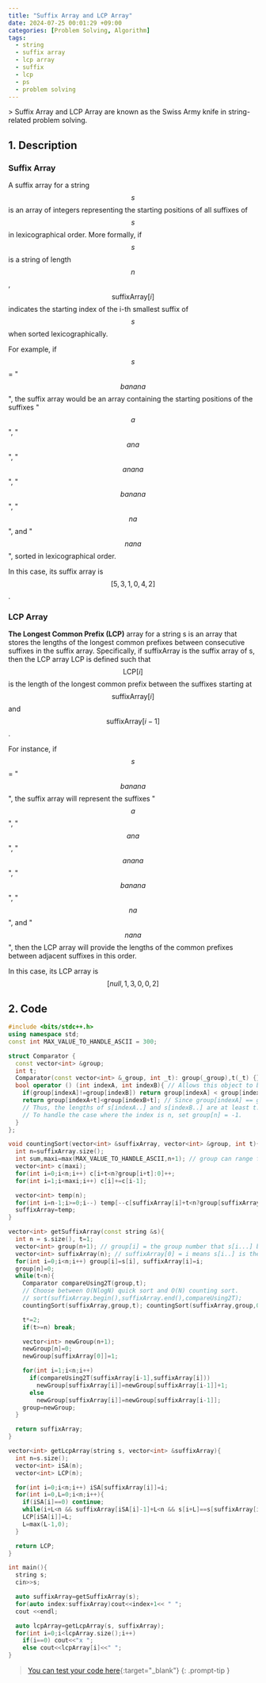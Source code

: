 ```yaml
---
title: "Suffix Array and LCP Array"
date: 2024-07-25 00:01:29 +09:00
categories: [Problem Solving, Algorithm]
tags:
  - string
  - suffix array
  - lcp array
  - suffix
  - lcp
  - ps
  - problem solving
---
```

<script type="text/javascript" async
  src="https://cdn.jsdelivr.net/npm/mathjax@3.2.2/es5/tex-chtml.js">
</script>

<div markdown="1">
> Suffix Array and LCP Array are known as the Swiss Army knife in string-related problem solving.

## 1. Description

### Suffix Array
A suffix array for a string $$s$$ is an array of integers representing the starting positions of all suffixes of $$s$$ in lexicographical order. More formally, if $$s$$ is a string of length $$n$$, $$\text{suffixArray}[i]$$ indicates the starting index of the i-th smallest suffix of $$s$$ when sorted lexicographically.

For example, if $$s$$ = "$$banana$$", the suffix array would be an array containing the starting positions of the suffixes "$$a$$", "$$ana$$", "$$anana$$", "$$banana$$", "$$na$$", and "$$nana$$", sorted in lexicographical order.

In this case, its suffix array is $$[5, 3, 1, 0, 4, 2]$$.


### LCP Array
**The Longest Common Prefix (LCP)** array for a string s is an array that stores the lengths of the longest common prefixes between consecutive suffixes in the suffix array. Specifically, if suffixArray is the suffix array of s, then the LCP array LCP is defined such that $$\text{LCP}[i]$$ is the length of the longest common prefix between the suffixes starting at $$\text{suffixArray}[i]$$ and $$\text{suffixArray}[i-1]$$.

For instance, if $$s$$ = "$$banana$$", the suffix array will represent the suffixes "$$a$$", "$$ana$$", "$$anana$$", "$$banana$$", "$$na$$", and "$$nana$$", then the LCP array will provide the lengths of the common prefixes between adjacent suffixes in this order.

In this case, its LCP array is $$[null, 1, 3, 0, 0, 2]$$
## 2. Code

```c++
#include <bits/stdc++.h>
using namespace std;
const int MAX_VALUE_TO_HANDLE_ASCII = 300;

struct Comparator {
  const vector<int> &group;
  int t;
  Comparator(const vector<int> &_group, int _t): group(_group),t(_t) {};
  bool operator () (int indexA, int indexB){ // Allows this object to be used as a function
    if(group[indexA]!=group[indexB]) return group[indexA] < group[indexB];
    return group[indexA+t]<group[indexB+t]; // Since group[indexA] == group[indexB], there is at least an overlap of t characters from the start.
    // Thus, the lengths of s[indexA..] and s[indexB..] are at least t. In other words, indexA + t <= n and indexB + t <= n.
    // To handle the case where the index is n, set group[n] = -1.
  }
};

void countingSort(vector<int> &suffixArray, vector<int> &group, int t){
  int n=suffixArray.size();
  int sum,maxi=max(MAX_VALUE_TO_HANDLE_ASCII,n+1); // group can range from 0 to n. Consider the array bounds carefully.
  vector<int> c(maxi);
  for(int i=0;i<n;i++) c[i+t<n?group[i+t]:0]++;
  for(int i=1;i<maxi;i++) c[i]+=c[i-1];

  vector<int> temp(n);
  for(int i=n-1;i>=0;i--) temp[--c[suffixArray[i]+t<n?group[suffixArray[i]+t]:0]]=suffixArray[i];
  suffixArray=temp;
}

vector<int> getSuffixArray(const string &s){
  int n = s.size(), t=1;
  vector<int> group(n+1); // group[i] = the group number that s[i...] belongs to when sorted by the first t characters.
  vector<int> suffixArray(n); // suffixArray[0] = i means s[i..] is the lexicographically smallest.
  for(int i=0;i<n;i++) group[i]=s[i], suffixArray[i]=i;
  group[n]=0;
  while(t<n){
    Comparator compareUsing2T(group,t);
    // Choose between O(NlogN) quick sort and O(N) counting sort.
    // sort(suffixArray.begin(),suffixArray.end(),compareUsing2T);
    countingSort(suffixArray,group,t); countingSort(suffixArray,group,0);

    t*=2;
    if(t>=n) break;

    vector<int> newGroup(n+1);
    newGroup[n]=0;
    newGroup[suffixArray[0]]=1;

    for(int i=1;i<n;i++)
      if(compareUsing2T(suffixArray[i-1],suffixArray[i]))
        newGroup[suffixArray[i]]=newGroup[suffixArray[i-1]]+1;
      else
        newGroup[suffixArray[i]]=newGroup[suffixArray[i-1]];
    group=newGroup;
  }

  return suffixArray;
}

vector<int> getLcpArray(string s, vector<int> &suffixArray){
  int n=s.size();
  vector<int> iSA(n);
  vector<int> LCP(n);

  for(int i=0;i<n;i++) iSA[suffixArray[i]]=i;
  for(int i=0,L=0;i<n;i++){
    if(iSA[i]==0) continue;
    while(i+L<n && suffixArray[iSA[i]-1]+L<n && s[i+L]==s[suffixArray[iSA[i]-1]+L]) L++;
    LCP[iSA[i]]=L;
    L=max(L-1,0);
  }

  return LCP;
}

int main(){
  string s;
  cin>>s;

  auto suffixArray=getSuffixArray(s);
  for(auto index:suffixArray)cout<<index+1<< " ";
  cout <<endl;

  auto lcpArray=getLcpArray(s, suffixArray);
  for(int i=0;i<lcpArray.size();i++)
    if(i==0) cout<<"x ";
    else cout<<lcpArray[i]<<" ";
}
```
> [You can test your code here](https://www.acmicpc.net/problem/9248){:target="_blank"}
{: .prompt-tip }

</div>
